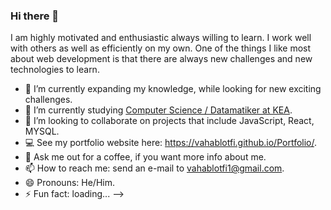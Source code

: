 ### Hi there 👋

I am highly motivated and enthusiastic always willing to learn. I work well with others as well as efficiently on my own.
One of the things I like most about web development is that there are always new challenges and new technologies to learn. 

- 🔭 I’m currently expanding my knowledge, while looking for new exciting challenges.
- 🌱 I’m currently studying [Computer Science / Datamatiker at KEA](https://kea.dk/uddannelser/erhvervsakademi/datamatiker).
- 👯 I’m looking to collaborate on projects that include JavaScript, React, MYSQL. 
- 💻 See my portfolio website here: https://vahablotfi.github.io/Portfolio/.
- 💬 Ask me out for a coffee, if you want more info about me. 
- 📫 How to reach me: send an e-mail to vahablotfi1@gmail.com.
- 😄 Pronouns: He/Him.
- ⚡ Fun fact: loading...
-->
